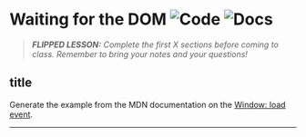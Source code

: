 # Waiting for the DOM ![Code](https://img.shields.io/badge/Code%20Status-Walkthrough-blueviolet?logo=Visual%20Studio%20Code&labelColor=indigo)  ![Docs](https://img.shields.io/badge/Documentation%20Status-10--40%25%20Rough%20Outline-red?logo=Read%20the%20Docs)

> ***FLIPPED LESSON:** Complete the first X sections before coming to class. Remember to bring your notes and your questions!*

## title

Generate the example from the MDN documentation on the [Window: load event](https://developer.mozilla.org/en-US/docs/Web/API/Window/load_event).

----
